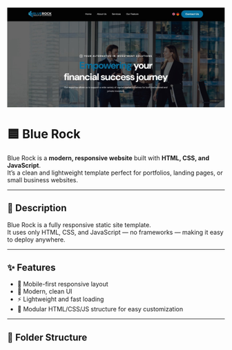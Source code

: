 
![Blue Rock Banner](/images/blue-rock.jpeg)
# 🟦 Blue Rock

Blue Rock is a **modern, responsive website** built with **HTML, CSS, and JavaScript**.  
It’s a clean and lightweight template perfect for portfolios, landing pages, or small business websites.

---

## 📜 Description

Blue Rock is a fully responsive static site template.  
It uses only HTML, CSS, and JavaScript — no frameworks — making it easy to deploy anywhere.

---

## ✨ Features

- 📱 Mobile-first responsive layout  
- 🎨 Modern, clean UI  
- ⚡ Lightweight and fast loading  
- 🧩 Modular HTML/CSS/JS structure for easy customization  

---

## 📂 Folder Structure

